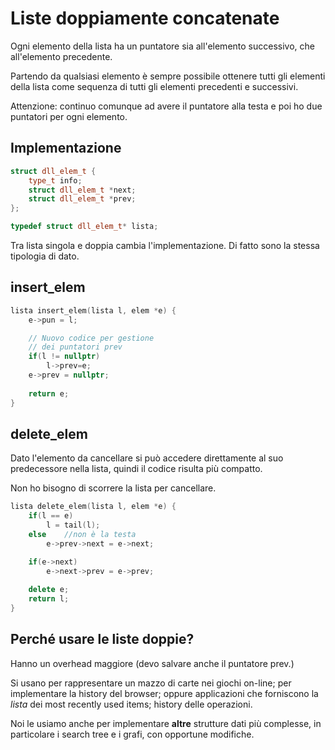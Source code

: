 # Liste doppiamente concatenate

Ogni elemento della lista ha un puntatore sia all'elemento successivo, che
all'elemento precedente.

Partendo da qualsiasi elemento è sempre possibile ottenere tutti gli elementi della
lista come sequenza di tutti gli elementi precedenti e successivi.

Attenzione: continuo comunque ad avere il puntatore alla testa e poi ho due puntatori
per ogni elemento.

## Implementazione

```c++
struct dll_elem_t {
    type_t info;
    struct dll_elem_t *next;
    struct dll_elem_t *prev;
};

typedef struct dll_elem_t* lista;
```

Tra lista singola e doppia cambia l'implementazione. Di fatto sono la stessa tipologia di
dato.

## insert_elem

```c++
lista insert_elem(lista l, elem *e) {
    e->pun = l;

    // Nuovo codice per gestione
    // dei puntatori prev
    if(l != nullptr)
        l->prev=e;
    e->prev = nullptr;
    
    return e;
}
```

## delete_elem

Dato l'elemento da cancellare si può accedere direttamente al suo predecessore
nella lista, quindi il codice risulta più compatto.

Non ho bisogno di scorrere la lista per cancellare.

```c++
lista delete_elem(lista l, elem *e) {
    if(l == e)
        l = tail(l);
    else    //non è la testa
        e->prev->next = e->next;

    if(e->next)
        e->next->prev = e->prev;
        
    delete e;
    return l;
}
```

## Perché usare le liste doppie?

Hanno un overhead maggiore (devo salvare anche il puntatore prev.)

Si usano per rappresentare un mazzo di carte nei giochi on-line; per
implementare la history del browser; oppure applicazioni che forniscono la
_lista_ dei most recently used items; history delle operazioni.

Noi le usiamo anche per implementare **altre** strutture dati più complesse,
in particolare i search tree e i grafi, con opportune modifiche.

